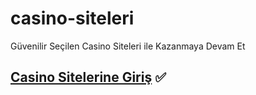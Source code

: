 # casino-siteleri
Güvenilir Seçilen Casino Siteleri ile Kazanmaya Devam Et
## [**Casino Sitelerine Giriş**](https://store-playstore.com?label=85897e0ce1a6cbe4b790e709d6dad580) :white_check_mark:
